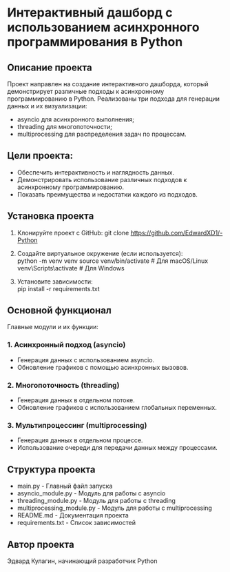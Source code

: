 # Интерактивный дашборд с использованием асинхронного программирования в Python

## Описание проекта

Проект направлен на создание интерактивного дашборда, который демонстрирует различные подходы к асинхронному программированию в Python. 
Реализованы три подхода для генерации данных и их визуализации: 
- asyncio для асинхронного выполнения;
- threading для многопоточности;
- multiprocessing для распределения задач по процессам.

## Цели проекта:
- Обеспечить интерактивность и наглядность данных.
- Демонстрировать использование различных подходов к асинхронному программированию.
- Показать преимущества и недостатки каждого из подходов.

## Установка проекта  

1. Клонируйте проект с GitHub:
git clone https://github.com/EdwardXD1/-Python

2. Создайте виртуальное окружение (если используется):  
python -m venv venv
source venv/bin/activate  # Для macOS/Linux
venv\Scripts\activate  # Для Windows

3. Установите зависимости:  
pip install -r requirements.txt

## Основной функционал

Главные модули и их функции:  

### 1. Асинхронный подход (asyncio)
- Генерация данных с использованием asyncio.
- Обновление графиков с помощью асинхронных вызовов.

### 2. Многопоточность (threading)
- Генерация данных в отдельном потоке.
- Обновление графиков с использованием глобальных переменных.

### 3. Мультипроцессинг (multiprocessing)
- Генерация данных в отдельном процессе.
- Использование очереди для передачи данных между процессами.

## Структура проекта  

- main.py - Главный файл запуска
- asyncio_module.py - Модуль для работы с asyncio
- threading_module.py - Модуль для работы с threading
- multiprocessing_module.py - Модуль для работы с multiprocessing
- README.md - Документация проекта
- requirements.txt - Список зависимостей

## Автор проекта

Эдвард Кулагин, начинающий разработчик Python
